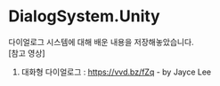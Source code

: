 # DialogSystem.Unity
다이얼로그 시스템에 대해 배운 내용을 저장해놓았습니다.  
[참고 영상] 
1) 대화형 다이얼로그 : https://vvd.bz/fZq - by Jayce Lee  
